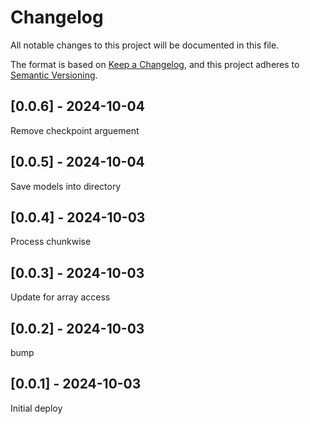 # Changelog
All notable changes to this project will be documented in this file.

The format is based on [Keep a Changelog](https://keepachangelog.com/en/1.0.0/),
and this project adheres to [Semantic Versioning](https://semver.org/spec/v2.0.0.html).

## [0.0.6] - 2024-10-04
Remove checkpoint arguement

## [0.0.5] - 2024-10-04
Save models into directory

## [0.0.4] - 2024-10-03
Process chunkwise

## [0.0.3] - 2024-10-03
Update for array access

## [0.0.2] - 2024-10-03
bump

## [0.0.1] - 2024-10-03
Initial deploy
